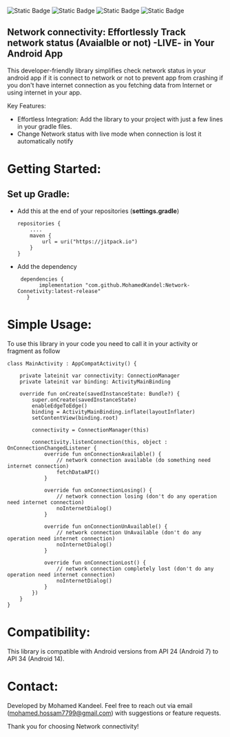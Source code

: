 ![Static Badge](https://img.shields.io/badge/Android-green) 
![Static Badge](https://img.shields.io/badge/Kotlin-mauve)
![Static Badge](https://img.shields.io/badge/latest%20release:-1.1.0-red)
![Static Badge](https://img.shields.io/badge/jitpackio-black)


## Network connectivity: Effortlessly Track network status (Avaialble or not) -LIVE- in Your Android App

This developer-friendly library simplifies check network status in your android app if it is connect to network or not to prevent app from crashing if you don't have internet connection as you fetching data from Internet or using internet in your app.

Key Features:

 - Effortless Integration: Add the library to your project with just a few lines in your gradle files.
 - Change Network status with live mode when connection is lost it automatically notify 

# Getting Started:

## Set up Gradle:
 - Add this at the end of your repositories (**settings.gradle**)
    ```
    repositories {
        ....
        maven {
            url = uri("https://jitpack.io")
        }
    }
    ```
 - Add the dependency 
 
     ```
      dependencies {
            implementation "com.github.MohamedKandel:Network-Connetivity:latest-release"
        }
    ```
# Simple Usage:

To use this library in your code you need to call it in your activity or fragment as follow
```
class MainActivity : AppCompatActivity() {

    private lateinit var connectivity: ConnectionManager
    private lateinit var binding: ActivityMainBinding

    override fun onCreate(savedInstanceState: Bundle?) {
        super.onCreate(savedInstanceState)
        enableEdgeToEdge()
        binding = ActivityMainBinding.inflate(layoutInflater)
        setContentView(binding.root)

        connectivity = ConnectionManager(this)

        connectivity.listenConnection(this, object : OnConnectionChangedListener {
            override fun onConnectionAvailable() {
                // network connection available (do something need internet connection)
                fetchDataAPI()
            }

            override fun onConnectionLosing() {
                // network connection losing (don't do any operation need internet connection)
                noInternetDialog()
            }

            override fun onConnectionUnAvailable() {
                // network connection UnAvailable (don't do any operation need internet connection)
                noInternetDialog()
            }

            override fun onConnectionLost() {
                // network connection completely lost (don't do any operation need internet connection)
                noInternetDialog()
            }
        })
    }
}
```
# Compatibility:

This library is compatible with Android versions from API 24 (Android 7) to API 34 (Android 14).

# Contact:

Developed by Mohamed Kandeel. Feel free to reach out via email (mohamed.hossam7799@gmail.com) with suggestions or feature requests.

Thank you for choosing Network connectivity!

